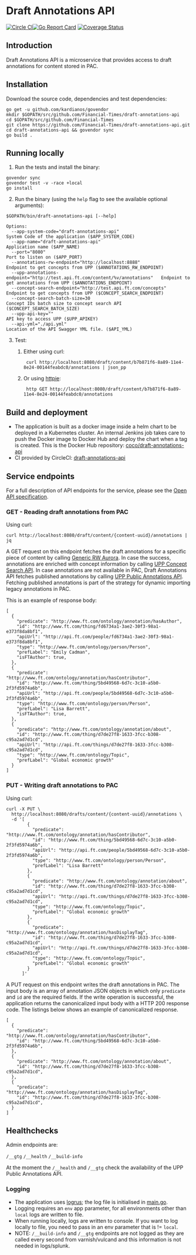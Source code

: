# Draft Annotations API

[![Circle CI](https://circleci.com/gh/Financial-Times/draft-annotations-api/tree/master.png?style=shield)](https://circleci.com/gh/Financial-Times/draft-annotations-api/tree/master)[![Go Report Card](https://goreportcard.com/badge/github.com/Financial-Times/draft-annotations-api)](https://goreportcard.com/report/github.com/Financial-Times/draft-annotations-api) [![Coverage Status](https://coveralls.io/repos/github/Financial-Times/draft-annotations-api/badge.svg)](https://coveralls.io/github/Financial-Times/draft-annotations-api)

## Introduction

Draft Annotations API is a microservice that provides access to draft annotations for content stored in PAC.

## Installation

Download the source code, dependencies and test dependencies:

```
go get -u github.com/kardianos/govendor
mkdir $GOPATH/src/github.com/Financial-Times/draft-annotations-api
cd $GOPATH/src/github.com/Financial-Times
git clone https://github.com/Financial-Times/draft-annotations-api.git
cd draft-annotations-api && govendor sync
go build .
```

## Running locally

1. Run the tests and install the binary:

```
govendor sync
govendor test -v -race +local
go install
```

2. Run the binary (using the `help` flag to see the available optional arguments):

```
$GOPATH/bin/draft-annotations-api [--help]

Options:
  --app-system-code="draft-annotations-api"                                    System Code of the application ($APP_SYSTEM_CODE)
  --app-name="draft-annotations-api"                                           Application name ($APP_NAME)
  --port="8080"                                                                Port to listen on ($APP_PORT)
  --annotations-rw-endpoint="http://localhost:8888"                            Endpoint to get concepts from UPP ($ANNOTATIONS_RW_ENDPOINT)
  --upp-annotations-endpoint="http://test.api.ft.com/content/%v/annotations"   Endpoint to get annotations from UPP ($ANNOTATIONS_ENDPOINT)
  --concept-search-endpoint="http://test.api.ft.com/concepts"                  Endpoint to get concepts from UPP ($CONCEPT_SEARCH_ENDPOINT)
  --concept-search-batch-size=30                                               Concept IDs batch size to concept search API ($CONCEPT_SEARCH_BATCH_SIZE)
  --upp-api-key=""                                                             API key to access UPP ($UPP_APIKEY)
  --api-yml="./api.yml"                                                        Location of the API Swagger YML file. ($API_YML)
```


3. Test:

    1. Either using curl:

            curl http://localhost:8080/draft/content/b7b871f6-8a89-11e4-8e24-00144feabdc0/annotations | json_pp

    1. Or using [httpie](https://github.com/jkbrzt/httpie):

            http GET http://localhost:8080/draft/content/b7b871f6-8a89-11e4-8e24-00144feabdc0/annotations

## Build and deployment

* The application is built as a docker image inside a helm chart to be deployed in a Kubernetes cluster.
  An internal Jenkins job takes care to push the Docker image to Docker Hub and deploy the chart when a tag is created.
  This is the Docker Hub repository: [coco/draft-annotations-api](https://hub.docker.com/r/coco/draft-annotations-api)
* CI provided by CircleCI: [draft-annotations-api](https://circleci.com/gh/Financial-Times/draft-annotations-api)

## Service endpoints

For a full description of API endpoints for the service, please see the [Open API specification](./api/api.yml).

### GET - Reading draft annotations from PAC

Using curl:

```
curl http://localhost:8080/draft/content/{content-uuid}/annotations | jq
```

A GET request on this endpoint fetches the draft annotations for a specific piece of content by calling 
[Generic RW Aurora](https://github.com/Financial-Times/generic-rw-aurora).
In case the success, annotations are enriched with concept information by calling 
[UPP Concept Search API](https://github.com/Financial-Times/concept-search-api).
In case annotations are not available in PAC, 
Draft Annotations API fetches published annotations by calling 
[UPP Public Annotations API](https://github.com/Financial-Times/public-annotations-api).
Fetching published annotations is part of the strategy for dynamic importing legacy annotations in PAC. 

This is an example of response body:
```
[
  {
    "predicate": "http://www.ft.com/ontology/annotation/hasAuthor",
    "id": "http://www.ft.com/thing/fd6734a1-3ae2-30f3-98a1-e373f8da8bf1",
    "apiUrl": "http://api.ft.com/people/fd6734a1-3ae2-30f3-98a1-e373f8da8bf1",
    "type": "http://www.ft.com/ontology/person/Person",
    "prefLabel": "Emily Cadman",
    "isFTAuthor": true,
  },
  {
    "predicate": "http://www.ft.com/ontology/annotation/hasContributor",
    "id": "http://www.ft.com/thing/5bd49568-6d7c-3c10-a5b0-2f3fd5974a6b",
    "apiUrl": "http://api.ft.com/people/5bd49568-6d7c-3c10-a5b0-2f3fd5974a6b",
    "type": "http://www.ft.com/ontology/person/Person",
    "prefLabel": "Lisa Barrett",
    "isFTAuthor": true,
  },
  {
    "predicate": "http://www.ft.com/ontology/annotation/about",
    "id": "http://www.ft.com/thing/d7de27f8-1633-3fcc-b308-c95a2ad7d1cd",
    "apiUrl": "http://api.ft.com/things/d7de27f8-1633-3fcc-b308-c95a2ad7d1cd",
    "type": "http://www.ft.com/ontology/Topic",
    "prefLabel": "Global economic growth"
  }
]
```

### PUT - Writing draft annotations to PAC

Using curl:
```
curl -X PUT \
  http://localhost:8080/drafts/content/{content-uuid}/annotations \
  -d '[
        {
          "predicate": "http://www.ft.com/ontology/annotation/hasContributor",
          "id": "http://www.ft.com/thing/5bd49568-6d7c-3c10-a5b0-2f3fd5974a6b",
          "apiUrl": "http://api.ft.com/people/5bd49568-6d7c-3c10-a5b0-2f3fd5974a6b",
          "type": "http://www.ft.com/ontology/person/Person",
          "prefLabel": "Lisa Barrett"
        },
        {
          "predicate": "http://www.ft.com/ontology/annotation/about",
          "id": "http://www.ft.com/thing/d7de27f8-1633-3fcc-b308-c95a2ad7d1cd",
          "apiUrl": "http://api.ft.com/things/d7de27f8-1633-3fcc-b308-c95a2ad7d1cd",
          "type": "http://www.ft.com/ontology/Topic",
          "prefLabel": "Global economic growth"
        },
        {
          "predicate": "http://www.ft.com/ontology/annotation/hasDisplayTag",
          "id": "http://www.ft.com/thing/d7de27f8-1633-3fcc-b308-c95a2ad7d1cd",
          "apiUrl": "http://api.ft.com/things/d7de27f8-1633-3fcc-b308-c95a2ad7d1cd",
          "type": "http://www.ft.com/ontology/Topic",
          "prefLabel": "Global economic growth"
        }
      ]'
```

A PUT request on this endpoint writes the draft annotations in PAC. 
The input body is an array of annotation JSON objects in which only `predicate` and `id` are the required fields.
If the write operation is successful, the application returns the canonicalized input body with 
a HTTP 200 response code.
The listings below shows an example of canonicalized response.

```
[
  {
    "predicate": "http://www.ft.com/ontology/annotation/hasContributor",
    "id": "http://www.ft.com/thing/5bd49568-6d7c-3c10-a5b0-2f3fd5974a6b",
  },
  {
    "predicate": "http://www.ft.com/ontology/annotation/about",
    "id": "http://www.ft.com/thing/d7de27f8-1633-3fcc-b308-c95a2ad7d1cd",
  },
  {
    "predicate": "http://www.ft.com/ontology/annotation/hasDisplayTag",
    "id": "http://www.ft.com/thing/d7de27f8-1633-3fcc-b308-c95a2ad7d1cd",
  }
]
```

## Healthchecks

Admin endpoints are:

`/__gtg`
`/__health`
`/__build-info`

At the moment the `/__health` and `/__gtg` check the availability of the UPP Public Annotations API.

### Logging

* The application uses [logrus](https://github.com/sirupsen/logrus); the log file is initialised in [main.go](main.go).
* Logging requires an `env` app parameter, for all environments other than `local` logs are written to file.
* When running locally, logs are written to console. If you want to log locally to file, you need to pass in an env parameter that is != `local`.
* NOTE: `/__build-info` and `/__gtg` endpoints are not logged as they are called every second from varnish/vulcand and this information is not needed in logs/splunk.
